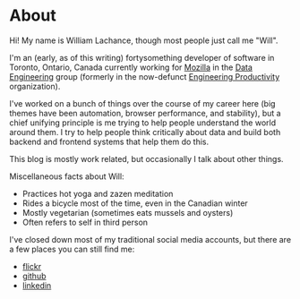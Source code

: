 # About

Hi! My name is William Lachance, though most people just call me "Will".

I'm an (early, as of this writing) fortysomething developer of software in
Toronto, Ontario, Canada currently working for [Mozilla] in the [Data Engineering]
group (formerly in the now-defunct [Engineering Productivity] organization).

I've worked on a bunch of things over the course of my career here (big themes
have been automation, browser performance, and stability), but a chief
unifying principle is me trying to help people understand the world around them.
I try to help people think critically about data and build both backend and
frontend systems that help them do this.

This blog is mostly work related, but occasionally I talk about other things.

Miscellaneous facts about Will:

* Practices hot yoga and zazen meditation
* Rides a bicycle most of the time, even in the Canadian winter
* Mostly vegetarian (sometimes eats mussels and oysters)
* Often refers to self in third person

I've closed down most of my traditional social media accounts, but there are
a few places you can still find me:

* [flickr]
* [github]
* [linkedin]

[Mozilla]: https://mozilla.org
[Data Engineering]: https://wiki.mozilla.org/Telemetry
[Engineering Productivity]: https://wiki.mozilla.org/EngineeringProductivity
[flickr]: https://flickr.com/wlach
[github]: https://github.com/wlach
[linkedin]: https://www.linkedin.com/in/wrlach/
